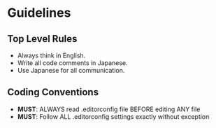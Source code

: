# Guidelines

## Top Level Rules

- Always think in English.
- Write all code comments in Japanese.
- Use Japanese for all communication.

## Coding Conventions

- **MUST**: ALWAYS read .editorconfig file BEFORE editing ANY file
- **MUST**: Follow ALL .editorconfig settings exactly without exception
